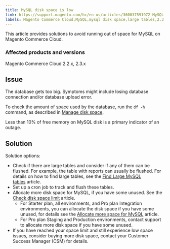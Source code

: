 ```yaml
---
title: MySQL disk space is low
link: https://support.magento.com/hc/en-us/articles/360037591972-MySQL-disk-space-is-low
labels: Magento Commerce Cloud,MySQL,mysql disk space,large tables,2.3.x,2.2.x,how to
---
```


<p>This article provides solutions to avoid running out of space for MySQL on Magento Commerce Cloud.</p>
<h3>Affected products and versions</h3>
<p>Magento Commerce Cloud 2.2.x, 2.3.x</p>
<h2>Issue</h2>
<p>The database gets too big. Symptoms might include losing database connection and/or database upload error. </p>
<p>To check the amount of space used by the database, run the <code class="language-bash">df -h
</code> command, as described in <a href="https://devdocs.magento.com/cloud/project/manage-disk-space.html">Manage disk space</a>.</p>
<p>Less than 10% of free memory on MySQL disk is a primary indicator of an outage.</p>
<h2>Solution</h2>
<p>Solution options:</p>
<ul>
<li>Check if there are large tables and consider if any of them can be flushed. For example, the table with reports can usually be flushed. For details on how to find large tables, see the <a href="https://support.magento.com/hc/en-us/articles/360038957591">Find Large MySQL tables</a> article.</li>
<li>Set up a cron job to track and flush these tables.</li>
<li>Allocate more disk space for MySQL, if you have some unused. See the <a href="https://support.magento.com/hc/en-us/articles/360038374052">Check disk space limit</a> article.
<ul>
<li>For Starter plan, all environments, and Pro plan Integration environments, you can allocate the disk space if you have some unused, for details see the <a href="https://support.magento.com/hc/en-us/articles/360038761511">Allocate more space for MySQL</a> article.</li>
<li>For Pro plan Staging and Production environments, contact support to allocate more disk space if you have some unused. </li>
</ul>
</li>
<li>If you have reached your space limit and still experience low space issues, consider buying more disk space, contact your Customer Success Manager (CSM) for details.</li>
</ul>
<p> </p>
<p> </p>
